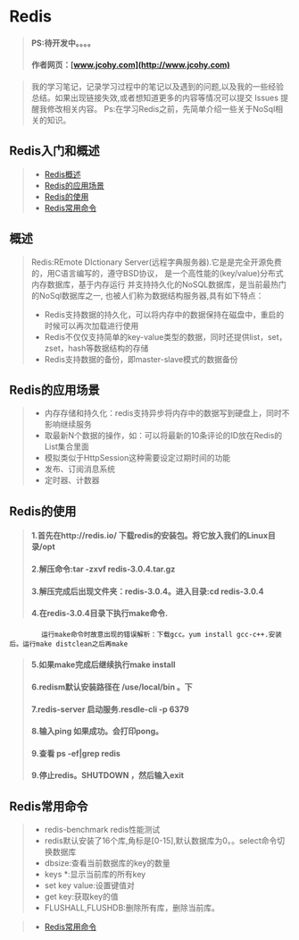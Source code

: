#  Redis
> #### PS:待开发中。。。。
> #### 作者网页：[www.jcohy.com](http://www.jcohy.com)  	

>  我的学习笔记，记录学习过程中的笔记以及遇到的问题,以及我的一些经验总结。如果出现链接失效,或者想知道更多的内容等情况可以提交 Issues 提醒我修改相关内容。
>  Ps:在学习Redis之前，先简单介绍一些关于NoSql相关的知识。
## Redis入门和概述
> * [Redis概述](#gaishu)
> * [Redis的应用场景](#sign)
> * [Redis的使用](#use)
> * [Redis常用命令](#command)
<p id="gaishu">

##  概述
>  Redis:REmote DIctionary Server(远程字典服务器).它是是完全开源免费的，用C语言编写的，遵守BSD协议，
>  是一个高性能的(key/value)分布式内存数据库，基于内存运行
>  并支持持久化的NoSQL数据库，是当前最热门的NoSql数据库之一,
>  也被人们称为数据结构服务器,具有如下特点：
>  * Redis支持数据的持久化，可以将内存中的数据保持在磁盘中，重启的时候可以再次加载进行使用
>  * Redis不仅仅支持简单的key-value类型的数据，同时还提供list，set，zset，hash等数据结构的存储
>  * Redis支持数据的备份，即master-slave模式的数据备份

<p id="sign">

##  Redis的应用场景

>  *  内存存储和持久化：redis支持异步将内存中的数据写到硬盘上，同时不影响继续服务
>  *  取最新N个数据的操作，如：可以将最新的10条评论的ID放在Redis的List集合里面
>  *  模拟类似于HttpSession这种需要设定过期时间的功能
>  *  发布、订阅消息系统
>  *  定时器、计数器

<p id="use">

##  Redis的使用

>  ####  1.首先在http://redis.io/  下载redis的安装包。将它放入我们的Linux目录/opt
>  ####  2.解压命令:tar -zxvf redis-3.0.4.tar.gz
>  ####  3.解压完成后出现文件夹：redis-3.0.4。进入目录:cd redis-3.0.4
>  ####  4.在redis-3.0.4目录下执行make命令.
            运行make命令时故意出现的错误解析：下载gcc。yum install gcc-c++.安装后。运行make distclean之后再make
>  ####  5.如果make完成后继续执行make install
>  ####  6.redism默认安装路径在 /use/local/bin 。下
>  ####  7.redis-server 启动服务.resdle-cli -p 6379
>  ####  8.输入ping  如果成功。会打印pong。
>  ####  9.查看 ps -ef|grep redis
>  ####  9.停止redis。SHUTDOWN ，然后输入exit

<p id="command">

##  Redis常用命令

>  *  redis-benchmark  redis性能测试
>  *  redis默认安装了16个库,角标是[0-15],默认数据库为0。。select命令切换数据库
>  *  dbsize:查看当前数据库的key的数量
>  *  keys *:显示当前库的所有key
>  *  set key value:设置键值对
>  *  get key:获取key的值
>  *  FLUSHALL,FLUSHDB:删除所有库，删除当前库。

>  *  [Redis常用命令](http://redisdoc.com/)